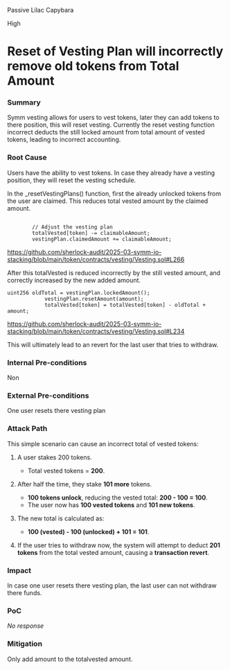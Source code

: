 Passive Lilac Capybara

High

# Reset of Vesting Plan will incorrectly remove old tokens from Total Amount

### Summary

Symm vesting allows for users to vest tokens, later they can add tokens to there position, this will reset vesting.
Currently the reset vesting function incorrect deducts the still locked amount from total amount of vested tokens, leading to incorrect accounting.

### Root Cause

Users have the ability to vest tokens.
In case they already have a vesting position, they will reset the vesting schedule.

In the _resetVestingPlans() function, first the already unlocked tokens from the user are claimed.
This reduces total vested amount by the claimed amount.
```solidity

		// Adjust the vesting plan
		totalVested[token] -= claimableAmount;
		vestingPlan.claimedAmount += claimableAmount;

```
https://github.com/sherlock-audit/2025-03-symm-io-stacking/blob/main/token/contracts/vesting/Vesting.sol#L266

After this totalVested is reduced incorrectly by the still vested amount, and correctly increased by the new added amount.
```solidity
uint256 oldTotal = vestingPlan.lockedAmount();
			vestingPlan.resetAmount(amount);
			totalVested[token] = totalVested[token] - oldTotal + amount;
```
https://github.com/sherlock-audit/2025-03-symm-io-stacking/blob/main/token/contracts/vesting/Vesting.sol#L234

This will ultimately lead to an revert for the last user that tries to withdraw.

### Internal Pre-conditions

Non

### External Pre-conditions

One user resets there vesting plan

### Attack Path

This simple scenario can cause an incorrect total of vested tokens:  

1. A user stakes 200 tokens.  
   - Total vested tokens = **200**.  

2. After half the time, they stake **101 more** tokens.  
   - **100 tokens unlock**, reducing the vested total: **200 - 100 = 100**.  
   - The user now has **100 vested tokens** and **101 new tokens**.  

3. The new total is calculated as:  
   - **100 (vested) - 100 (unlocked) + 101 = 101**.  

4. If the user tries to withdraw now, the system will attempt to deduct **201 tokens** from the total vested amount, causing a **transaction revert**.

### Impact

In case one user resets there vesting plan, the last user can not withdraw there funds.

### PoC

_No response_

### Mitigation

Only add amount to the totalvested amount.